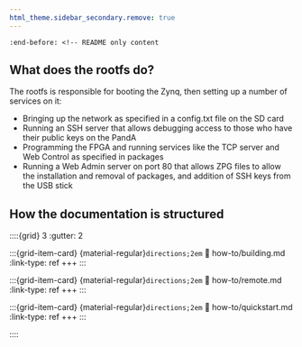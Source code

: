 ```yaml
---
html_theme.sidebar_secondary.remove: true
---
```


```{include} ../README.md
:end-before: <!-- README only content
```

What does the rootfs do?
-------------------------

The rootfs is responsible for booting the Zynq, then setting up a number of services on it:

- Bringing up the network as specified in a config.txt file on the SD card
- Running an SSH server that allows debugging access to those who have their public keys on the PandA
- Programming the FPGA and running services like the TCP server and Web Control as specified in packages
- Running a Web Admin server on port 80 that allows ZPG files to allow the installation and removal of packages, and addition of SSH keys from the USB stick

How the documentation is structured
-----------------------------------

<!-- https://sphinx-design.readthedocs.io/en/latest/grids.html -->

::::{grid} 3
:gutter: 2

:::{grid-item-card} {material-regular}`directions;2em`
:link: how-to/building.md
:link-type: ref
+++
:::

:::{grid-item-card} {material-regular}`directions;2em`
:link: how-to/remote.md
:link-type: ref
+++
:::

:::{grid-item-card} {material-regular}`directions;2em`
:link: how-to/quickstart.md
:link-type: ref
+++
:::

::::
